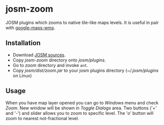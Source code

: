 josm-zoom
=========

JOSM plugins which zooms to native tile-like maps levels. It is useful in pair with [google-maps-wms](https://github.com/gumik/google-maps-wms).

Installation
------------

* Download [JOSM sources](http://josm.openstreetmap.de/wiki/Download#Source).
* Copy _josm-zoom_ directory onto *josm/plugins*.
* Go to _zoom_ directory and invoke `ant`.
* Copy _josm/dist/zoom.jar_ to your josm plugins directory (*~/.josm/plugins* on Linux)

Usage
-----

When you have map layer opened you can go to _Windows_ menu and check _Zoom_. New window will be shown in _Toggle Dialogs_ area. Two buttons ('+' and '-') and slider allows you to zoom to specific level. The 'o' button will zoom to nearest not-fractional level.
